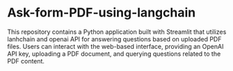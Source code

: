 # Ask-form-PDF-using-langchain
This repository contains a Python application built with Streamlit that utilizes  lanhchain and openai API for answering questions based on uploaded PDF files. Users can interact with the web-based interface, providing an OpenAI API key, uploading a PDF document, and querying questions related to the PDF content. 
